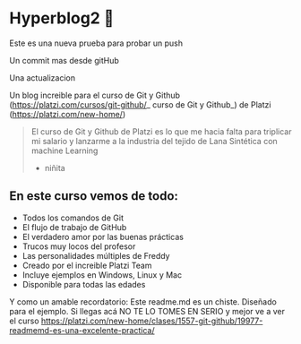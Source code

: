 # Hyperblog2 💚

Este es una nueva prueba para probar un push

Un commit mas desde gitHub

Una actualizacion

Un blog increible para el curso de Git y Github (https://platzi.com/cursos/git-github/_ curso de Git y Github_) de Platzi (https://platzi.com/new-home/)

> El curso de Git y Github de Platzi es lo que me hacia falta para triplicar mi salario y lanzarme a la industria del tejido de Lana Sintética con machine Learning
>
> - niñita

## En este curso vemos de todo:

- Todos los comandos de Git
- El flujo de trabajo de GitHub
- El verdadero amor por las buenas prácticas
- Trucos muy locos del profesor
- Las personalidades múltiples de Freddy
- Creado por el increible Platzi Team
- Incluye ejemplos en Windows, Linux y Mac
- Disponible para todas las edades

Y como un amable recordatorio: Este readme.md es un chiste. Diseñado para el ejemplo. Si llegas acá NO TE LO TOMES EN SERIO y mejor ve a ver el curso https://platzi.com/new-home/clases/1557-git-github/19977-readmemd-es-una-excelente-practica/
